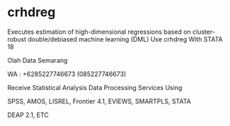 # crhdreg
Executes estimation of high-dimensional regressions based on cluster-robust double/debiased machine learning (DML) Use crhdreg With STATA 18

Olah Data Semarang

WA : +6285227746673 (085227746673)

Receive Statistical Analysis Data Processing Services Using

SPSS, AMOS, LISREL, Frontier 4.1, EVIEWS, SMARTPLS, STATA

DEAP 2.1, ETC
